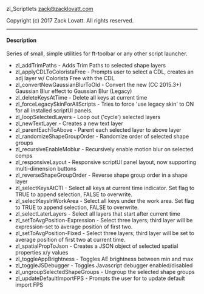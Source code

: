 zl_Scriptlets
zack@zacklovatt.com

Copyright (c) 2017 Zack Lovatt. All rights reserved.

-----------------------
#### Description

Series of small, simple utilities for ft-toolbar or any other script launcher.

* zl_addTrimPaths                 - Adds Trim Paths to selected shape layers
* zl_applyCDLToColoristaFree      - Prompts user to select a CDL, creates an adj layer w/ Colorista Free with the CDL
* zl_convertNewGaussianBlurToOld  - Convert the new (CC 2015.3+) Gaussian Blur effect to Gaussian Blur (Legacy)
* zl_deleteKeysAtTime             - Delete all keys at current time
* zl_forceLegacySkinForAllScripts - Tries to force 'use legacy skin' to ON for all installed scriptUI panels.
* zl_loopSelectedLayers           - Loop out ('cycle') selected layers
* zl_newTextLayer                 - Creates a new text layer
* zl_parentEachToAbove            - Parent each selected layer to above layer
* zl_randomizeShapeGroupOrder     - Randomize order of selected shape groups
* zl_recursiveEnableMoblur        - Recursively enable motion blur on selected comps
* zl_responsiveLayout             - Responsive scriptUI panel layout, now supporting multi-dimension buttons
* zl_reverseShapeGroupOrder       - Reverse shape group order in a shape layer
* zl_selectKeysAtCTI              - Select all keys at current time indicator. Set flag to TRUE to append selection, FALSE to overwrite.
* zl_selectKeysInWorkArea         - Select all keys under the work area. Set flag to TRUE to append selection, FALSE to overwrite.
* zl_selectLaterLayers            - Select all layers that start after current time
* zl_setToAvgPosition-Expression  - Select three layers; third layer will be expression-set to average position of first two.
* zl_setToAvgPosition-Fixed       - Select three layers; third layer will be set to average position of first two at current time.
* zl_spatialPropToJson            - Creates a JSON object of selected spatial properties x/y values
* zl_toggleAppBrightness		  - Toggles AE brightness between min and max
* zl_toggleJSDebugger		 	  - Toggles Javascript debugger enabled/disabled
* zl_ungroupSelectedShapeGroups   - Ungroup the selected shape groups
* zl_updateDefaultImportFPS       - Prompts the user for to update default import FPS